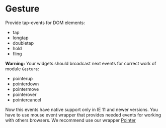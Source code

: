 # Gesture
Provide tap-events for DOM elements: 
- tap
- longtap
- doubletap
- hold
- fling

**Warning:** Your widgets should broadcast next events for correct work of module `Gesture`:
- pointerup
- pointerdown
- pointermove
- pointerover
- pointercancel

Now this events have native support only in IE 11 and newer versions.
You have to use mouse event wrapper that provides needed events for working with others browsers. We recommend use our wrapper
[Pointer](https://github.com/Rapid-Application-Development-JS/Pointer)
